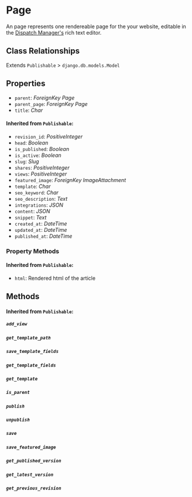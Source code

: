 # Page

An page represents one rendereable page for the your website, editable in the [Dispatch Manager's](../manager.md) rich text editor.

## Class Relationships

Extends `Publishable` > `django.db.models.Model`

## Properties

- `parent`: *ForeignKey Page*
- `parent_page`: *ForeignKey Page*
- `title`: *Char*

#### Inherited from `Publishable`:

- `revision_id`: *PositiveInteger*
- `head`: *Boolean*
- `is_published`: *Boolean*
- `is_active`: *Boolean*
- `slug`: *Slug*
- `shares`: *PositiveInteger*
- `views`: *PositiveInteger*
- `featured_image`: *ForeignKey ImageAttachment*
- `template`: *Char*
- `seo_keyword`: *Char*
- `seo_description`: *Text*
- `integrations`: *JSON*
- `content`: *JSON*
- `snippet`: *Text*
- `created_at`: *DateTime*
- `updated_at`: *DateTime*
- `published_at`: *DateTime*


### Property Methods

#### Inherited from `Publishable`:
- `html`: Rendered html of the article

## Methods

#### Inherited from `Publishable`:

##### `add_view`
##### `get_template_path`
##### `save_template_fields`
##### `get_template_fields`
##### `get_template`
##### `is_parent`
##### `publish`
##### `unpublish`
##### `save`
##### `save_featured_image`
##### `get_published_version`
##### `get_latest_version`
##### `get_previous_revision`

